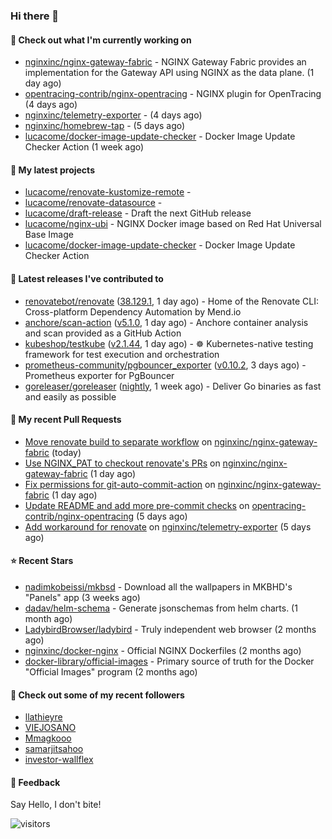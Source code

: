 ### Hi there 👋

#### 👷 Check out what I'm currently working on

- [nginxinc/nginx-gateway-fabric](https://github.com/nginxinc/nginx-gateway-fabric) - NGINX Gateway Fabric provides an implementation for the Gateway API using NGINX as the data plane. (1 day ago)
- [opentracing-contrib/nginx-opentracing](https://github.com/opentracing-contrib/nginx-opentracing) - NGINX plugin for OpenTracing (4 days ago)
- [nginxinc/telemetry-exporter](https://github.com/nginxinc/telemetry-exporter) -  (4 days ago)
- [nginxinc/homebrew-tap](https://github.com/nginxinc/homebrew-tap) -  (5 days ago)
- [lucacome/docker-image-update-checker](https://github.com/lucacome/docker-image-update-checker) - Docker Image Update Checker Action (1 week ago)

#### 🌱 My latest projects

- [lucacome/renovate-kustomize-remote](https://github.com/lucacome/renovate-kustomize-remote) - 
- [lucacome/renovate-datasource](https://github.com/lucacome/renovate-datasource) - 
- [lucacome/draft-release](https://github.com/lucacome/draft-release) - Draft the next GitHub release
- [lucacome/nginx-ubi](https://github.com/lucacome/nginx-ubi) - NGINX Docker image based on Red Hat Universal Base Image
- [lucacome/docker-image-update-checker](https://github.com/lucacome/docker-image-update-checker) - Docker Image Update Checker Action

#### 🔭 Latest releases I've contributed to

- [renovatebot/renovate](https://github.com/renovatebot/renovate) ([38.129.1](https://github.com/renovatebot/renovate/releases/tag/38.129.1), 1 day ago) - Home of the Renovate CLI: Cross-platform Dependency Automation by Mend.io
- [anchore/scan-action](https://github.com/anchore/scan-action) ([v5.1.0](https://github.com/anchore/scan-action/releases/tag/v5.1.0), 1 day ago) - Anchore container analysis and scan provided as a GitHub Action
- [kubeshop/testkube](https://github.com/kubeshop/testkube) ([v2.1.44](https://github.com/kubeshop/testkube/releases/tag/v2.1.44), 1 day ago) - ☸️ Kubernetes-native testing framework for test execution and orchestration
- [prometheus-community/pgbouncer_exporter](https://github.com/prometheus-community/pgbouncer_exporter) ([v0.10.2](https://github.com/prometheus-community/pgbouncer_exporter/releases/tag/v0.10.2), 3 days ago) - Prometheus exporter for PgBouncer
- [goreleaser/goreleaser](https://github.com/goreleaser/goreleaser) ([nightly](https://github.com/goreleaser/goreleaser/releases/tag/nightly), 1 week ago) - Deliver Go binaries as fast and easily as possible

#### 🔨 My recent Pull Requests

- [Move renovate build to separate workflow](https://github.com/nginxinc/nginx-gateway-fabric/pull/2712) on [nginxinc/nginx-gateway-fabric](https://github.com/nginxinc/nginx-gateway-fabric) (today)
- [Use NGINX_PAT to checkout renovate&#39;s PRs](https://github.com/nginxinc/nginx-gateway-fabric/pull/2710) on [nginxinc/nginx-gateway-fabric](https://github.com/nginxinc/nginx-gateway-fabric) (1 day ago)
- [Fix permissions for git-auto-commit-action](https://github.com/nginxinc/nginx-gateway-fabric/pull/2705) on [nginxinc/nginx-gateway-fabric](https://github.com/nginxinc/nginx-gateway-fabric) (1 day ago)
- [Update README and add more pre-commit checks](https://github.com/opentracing-contrib/nginx-opentracing/pull/694) on [opentracing-contrib/nginx-opentracing](https://github.com/opentracing-contrib/nginx-opentracing) (5 days ago)
- [Add workaround for renovate](https://github.com/nginxinc/telemetry-exporter/pull/266) on [nginxinc/telemetry-exporter](https://github.com/nginxinc/telemetry-exporter) (5 days ago)

#### ⭐ Recent Stars

- [nadimkobeissi/mkbsd](https://github.com/nadimkobeissi/mkbsd) - Download all the wallpapers in MKBHD&#39;s &#34;Panels&#34; app (3 weeks ago)
- [dadav/helm-schema](https://github.com/dadav/helm-schema) - Generate jsonschemas from helm charts. (1 month ago)
- [LadybirdBrowser/ladybird](https://github.com/LadybirdBrowser/ladybird) - Truly independent web browser (2 months ago)
- [nginxinc/docker-nginx](https://github.com/nginxinc/docker-nginx) - Official NGINX Dockerfiles (2 months ago)
- [docker-library/official-images](https://github.com/docker-library/official-images) - Primary source of truth for the Docker &#34;Official Images&#34; program (2 months ago)

#### 👯 Check out some of my recent followers

- [llathieyre](https://github.com/llathieyre)
- [VIEJOSANO](https://github.com/VIEJOSANO)
- [Mmagkooo](https://github.com/Mmagkooo)
- [samarjitsahoo](https://github.com/samarjitsahoo)
- [investor-wallflex](https://github.com/investor-wallflex)

#### 💬 Feedback

Say Hello, I don't bite!

![visitors](https://visitor-badge.laobi.icu/badge?page_id=lucacome.visitor-badge)
#
